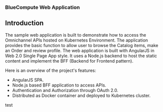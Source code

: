 ### BlueCompute Web Application 

## Introduction

The sample web application is built to demonstrate how to access the Omnichannel APIs hosted on Kubernetes Environment. The application provides the basic function to allow user to browse the Catalog items, make an Order and review profile. The web application is built with AngularJS in Web 2.0 Single Page App style. It uses a Node.js backend to host the static content and implement the BFF (Backend for Frontend pattern).

Here is an overview of the project's features:
- AngularJS SPA.
- Node.js based BFF application to access APIs.
- Authentication and Authorization through OAuth 2.0.
- Distributed as Docker container and deployed to Kubernetes cluster.

test
